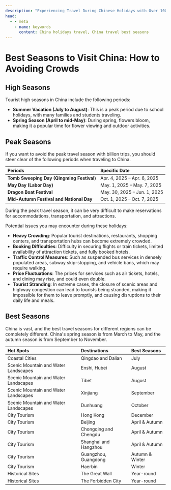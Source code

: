 ```yaml
---
description: "Experiencing Travel During Chinese Holidays with Over 100 Million Trips: Choosing the Best Time to Visit China and Optimal Seasons for Different Attractions."
head:
  - - meta
    - name: keywords
      content: China holidays travel, China travel best seasons
---
```


# Best Seasons to Visit China: How to Avoiding Crowds

## High Seasons

Tourist high seasons in China include the following periods:

- **Summer Vacation (July to August)**: This is a peak period due to school holidays, with many families and students traveling.
- **Spring Season (April to mid-May)**: During spring, flowers bloom, making it a popular time for flower viewing and outdoor activities.

## Peak Seasons

If you want to avoid the peak travel season with billion trips, you should steer clear of the following periods when traveling to China.

| Periods                                   | Specific Date                |
| :---------------------------------------- | :--------------------------- |
| **Tomb Sweeping Day (Qingming Festival)** | Apr. 4, 2025 – Apr. 6, 2025  |
| **May Day (Labor Day)**                   | May. 1, 2025 – May. 7, 2025  |
| **Dragon Boat Festival**                  | May. 30, 2025 – Jun. 1, 2025 |
| **Mid-Autumn Festival and National Day**  | Oct. 1, 2025 – Oct. 7, 2025  |

During the peak travel season, it can be very difficult to make reservations for accommodations, transportation, and attractions.

<YouTube link="https://youtu.be/s6zH0DJ40XM?si=xhjWxviUwiFZWvcJ">
<template #cover><img src="../assets/youtube/we-survived-chinas-people-mountain-people-sea.jpg" alt="We SURVIVED CHINA'S PEOPLE MOUNTAIN PEOPLE SEA! 🇨🇳 (WORLD'S MOST MASSIVE CROWDS)" /></template>
<template #title>We SURVIVED CHINA'S PEOPLE MOUNTAIN PEOPLE SEA! 🇨🇳 (WORLD'S MOST MASSIVE CROWDS)</template>
<template #author>Sun Kissed Bucket List</template>
<template #description></template>
</YouTube>

Potential issues you may encounter during these holidays:
- **Heavy Crowding**: Popular tourist destinations, restaurants, shopping centers, and transportation hubs can become extremely crowded.
- **Booking Difficulties**: Difficulty in securing flights or train tickets, limited availability of attraction tickets, and fully booked hotels.
- **Traffic Control Measures**: Such as suspended bus services in densely populated areas, subway skip-stopping, and vehicle bans, which may require walking.
- **Price Fluctuations**: The prices for services such as air tickets, hotels, and dining may rise, and could even double.
- **Tourist Stranding**: In extreme cases, the closure of scenic areas and highway congestion can lead to tourists being stranded, making it impossible for them to leave promptly, and causing disruptions to their daily life and meals.

<YouTube link="https://youtu.be/V81SIOO7M7Y?si=yEzYT7aOoKeUnoHB">
<template #cover><img src="../assets/youtube/this-is-how-they-celebrate-chinese-national-day.jpg" alt="This Is How They Celebrate Chinese National Day ( Shanghai)" /></template>
<template #title>This Is How They Celebrate Chinese National Day ( Shanghai)</template>
<template #author>Alex Cage</template>
<template #description>i visited east Nanjing and the bund in shanghai to see how people celebrate the chinese national day here in shanghai. </template>
</YouTube>

## Best Seasons

China is vast, and the best travel seasons for different regions can be completely different.
China's spring season is from March to May, and the autumn season is from September to November.

| Hot Spots                            | Destinations          | Best Seasons    |
| :----------------------------------- | :-------------------- | :-------------- |
| Coastal Cities                       | Qingdao and Dalian    | July            |
| Scenic Mountain and Water Landscapes | Enshi, Hubei          | August          |
| Scenic Mountain and Water Landscapes | Tibet                 | August          |
| Scenic Mountain and Water Landscapes | Xinjiang              | September       |
| Scenic Mountain and Water Landscapes | Dunhuang              | October         |
| City Tourism                         | Hong Kong             | December        |
| City Tourism                         | Beijing               | April & Autumn  |
| City Tourism                         | Chongqing and Chengdu | April & Autumn  |
| City Tourism                         | Shanghai and Hangzhou | April & Autumn  |
| City Tourism                         | Guangzhou, Guangdong  | Autumn & Winter |
| City Tourism                         | Haerbin               | Winter          |
| Historical Sites                     | The Great Wall        | Year-round      |
| Historical Sites                     | The Forbidden City    | Year-round      |
